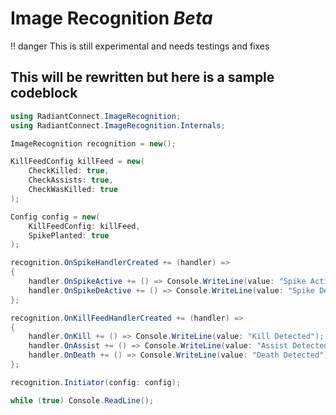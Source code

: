 # Image Recognition *Beta*

!! danger
	This is still experimental and needs testings and fixes

## This will be rewritten but here is a sample codeblock

```csharp
using RadiantConnect.ImageRecognition;
using RadiantConnect.ImageRecognition.Internals;

ImageRecognition recognition = new();

KillFeedConfig killFeed = new(
	CheckKilled: true,
	CheckAssists: true,
	CheckWasKilled: true
);

Config config = new(
	KillFeedConfig: killFeed,
	SpikePlanted: true
);

recognition.OnSpikeHandlerCreated += (handler) =>
{
	handler.OnSpikeActive += () => Console.WriteLine(value: "Spike Activated");
	handler.OnSpikeDeActive += () => Console.WriteLine(value: "Spike DeActivated");
};

recognition.OnKillFeedHandlerCreated += (handler) =>
{
	handler.OnKill += () => Console.WriteLine(value: "Kill Detected");
	handler.OnAssist += () => Console.WriteLine(value: "Assist Detected");
	handler.OnDeath += () => Console.WriteLine(value: "Death Detected");
};

recognition.Initiator(config: config);

while (true) Console.ReadLine();
```